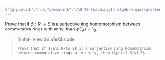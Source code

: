 ```yaml
---
{"dg-publish":true,"permalink":"/10-19-teaching/14-algebra-qual/problem-bank/ring-theory/image-of-the-identity-element-under-a-ring-morphism/","tags":["ring_theory"],"updated":"2025-03-18T10:45:42-07:00"}
---
```


Prove that if $\phi:R\to S$ is a surjective ring homomorphism between commutative rings with unity, then $\phi(1_R)=1_S$.

> [!info]- View $\LaTeX$ code
> ```
> Prove that if $\phi:R\to S$ is a surjective ring homomorphism between commutative rings with unity, then $\phi(1_R)=1_S$.
> ```